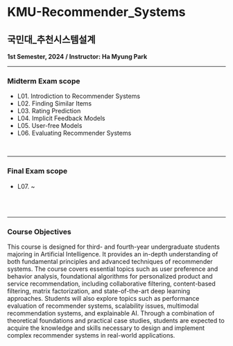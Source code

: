 # KMU-Recommender_Systems
## 국민대_추천시스템설계
**1st Semester, 2024 / Instructor: Ha Myung Park**

---
### Midterm Exam scope
- L01. Introdiction to Recommender Systems
- L02. Finding Similar Items
- L03. Rating Prediction
- L04. Implicit Feedback Models
- L05. User-free Models
- L06. Evaluating Recommender Systems

<br>

---
### Final Exam scope
- L07. ~

<br>
<br>

---
### Course Objectives
This course is designed for third- and fourth-year undergraduate students majoring in Artificial Intelligence. It provides an in-depth understanding of both fundamental principles and advanced techniques of recommender systems. The course covers essential topics such as user preference and behavior analysis, foundational algorithms for personalized product and service recommendation, including collaborative filtering, content-based filtering, matrix factorization, and state-of-the-art deep learning approaches.
Students will also explore topics such as performance evaluation of recommender systems, scalability issues, multimodal recommendation systems, and explainable AI. Through a combination of theoretical foundations and practical case studies, students are expected to acquire the knowledge and skills necessary to design and implement complex recommender systems in real-world applications.
